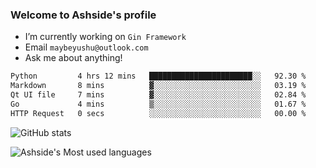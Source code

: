 ### Welcome to Ashside's profile

- I’m currently working on `Gin Framework`
- Email `maybeyushu@outlook.com`
- Ask me about anything!

<!--START_SECTION:waka-->

```txt
Python         4 hrs 12 mins   ███████████████████████░░   92.30 %
Markdown       8 mins          ▓░░░░░░░░░░░░░░░░░░░░░░░░   03.19 %
Qt UI file     7 mins          ▓░░░░░░░░░░░░░░░░░░░░░░░░   02.84 %
Go             4 mins          ▒░░░░░░░░░░░░░░░░░░░░░░░░   01.67 %
HTTP Request   0 secs          ░░░░░░░░░░░░░░░░░░░░░░░░░   00.00 %
```

<!--END_SECTION:waka-->

![GitHub stats](https://github-readme-stats.vercel.app/api?username=Ashside)

![Ashside's Most used languages](https://github-readme-stats.vercel.app/api/top-langs/?username=Ashside&layout=compact&hide_border=true&langs_count=10)


